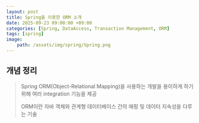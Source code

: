 ```yaml
---
layout: post
title: Spring을 이용한 ORM 소개
date: 2025-09-23 09:00:00 +09:00
categories: [Spring, DataAccess, Transaction Management, ORM]
tags: [spring]
image:
    path: /assets/img/spring/Spring.png
---
```


## 개념 정리

> Spring ORM(Object-Relational Mapping)을 사용하는 개발을 용이하게 하기 위해 여러 integration 기능을 제공
>
> ORM이란 자바 객체와 관계형 데이터베이스 간의 매핑 및 데이터 지속성을 다루는 기술

<br>